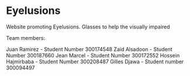 # Eyelusions
Website promoting Eyelusions. Glasses to help the visually impaired

Team members:

Juan Ramirez - Student Number 300174548
Zaid Alsadoon - Student Number 300187660
Jean Marcel - Student Number 300172552 
Hossein Hajmirbaba - Student Number 300208487
Gilles Djawa - Student number 300094497
